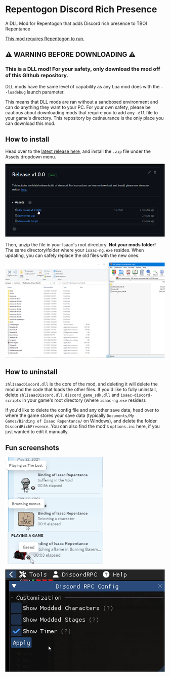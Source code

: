 # Repentogon Discord Rich Presence
A DLL Mod for Repentogon that adds Discord rich presence to TBOI Repentance

[This mod requires Repentogon to run.](https://repentogon.com/)

## ⚠️ WARNING BEFORE DOWNLOADING ⚠️

### This is a DLL mod! For your safety, only download the mod off of this Github repository.
DLL mods have the same level of capability as any Lua mod does with the `--luadebug` launch parameter.

This means that DLL mods are ran without a sandboxed environment and can do anything they want to your PC. For your own safety, please be cautious about downloading mods that require you to add any `.dll` file to your game's directory. This repository by catinsurance is the only place you can download this mod.

## How to install

Head over to the [latest release here](https://github.com/catinsurance/Repentogon-Discord-Rich-Presence/releases), and install the `.zip` file under the Assets dropdown menu.

![Releases page](resources/rp_download_release.png "Latest release")

Then, unzip the file in your Isaac's root directory. **Not your mods folder!** The same directory/folder where your `isaac-ng.exe` resides. When updating, you can safely replace the old files with the new ones.

![Dragging the files from zip to game directory](resources/rp_example_2.gif "Placing downloaded files in the game's root directory")

## How to uninstall

`zhlIsaacDiscord.dll` is the core of the mod, and deleting it will delete the mod and the code that loads the other files. If you'd like to fully uninstall, delete `zhlIsaacDiscord.dll`, `discord_game_sdk.dll` and `isaac-discord-scripts` in your game's root directory (where `isaac-ng.exe` resides).

If you'd like to delete the config file and any other save data, head over to where the game stores your save data (typically `Documents/My Games/Binding of Isaac Repentance/` on Windows), and delete the folder `DiscordRichPresence`. You can also find the mod's `options.ini` here, if you just wanted to edit it manually.

## Fun screenshots

![The mod working in game, on the title screen, and in different difficulties.](resources/rp_example_1.png "The mod in action")

![The configuration menu in game.](resources/rp_example_3.png "The configuration menu")